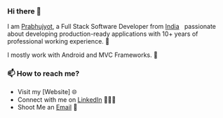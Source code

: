 ### Hi there 👋

<!--
**robinsun31/RobinSharma** is a ✨ _special_ ✨ repository because its `README.md` (this file) appears on your GitHub profile.
-->

I am [Prabhujyot](www.linkedin.com/in/prabhujyot-singh-bamrah-88535138), a Full Stack Software Developer from [India](https://en.wikipedia.org/wiki/India) &nbsp; passionate about developing production-ready applications with 10+ years of professional working experience. 🎯

I mostly work with Android and MVC Frameworks. 🚀

### 📫 How to reach me?

 - Visit my [Website] 🌐
 - Connect with me on [LinkedIn](www.linkedin.com/in/prabhujyot-singh-bamrah-88535138) 👨🏻‍💻
 - Shoot Me an [Email](prabhujyotsingh.bamrah@gmail.com) 💌
